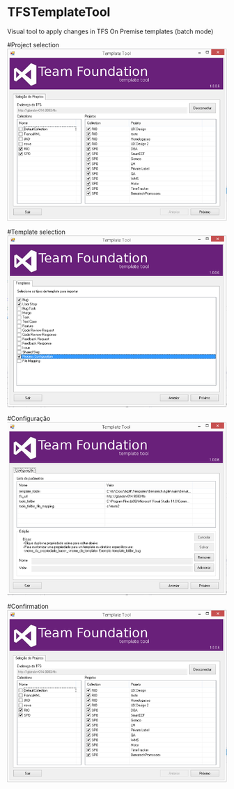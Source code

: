 # TFSTemplateTool
Visual tool to apply changes in TFS On Premise templates (batch mode)

#Project selection
![alt tag](https://raw.githubusercontent.com/ericogr/TFSTemplateTool/master/docs/selecao_projetos.png "Seleção de Projetos")

#Template selection
![alt tag](https://raw.githubusercontent.com/ericogr/TFSTemplateTool/master/docs/selecao_templates.png "Seleção de Templates")

#Configuração
![alt tag](https://raw.githubusercontent.com/ericogr/TFSTemplateTool/master/docs/configuracao.png "Configuração")

#Confirmation
![alt tag](https://raw.githubusercontent.com/ericogr/TFSTemplateTool/master/docs/selecao_projetos.png "Confirmação")
